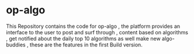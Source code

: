 # op-algo
This Repository contains the code for op-algo , the platform provides an interface to the user to post and surf through , content based on algorithms , get notified about the daily 
top 10 algorithms as well make new algo-buddies , these are the features in the first Build version.
